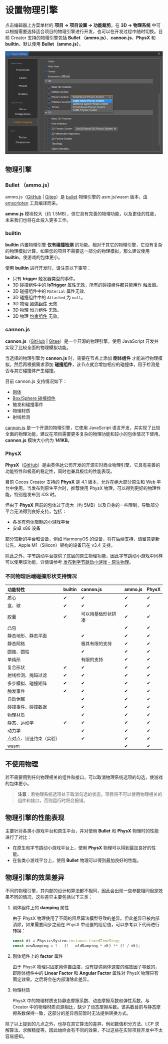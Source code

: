 # 设置物理引擎

点击编辑器上方菜单栏的 **项目 -> 项目设置 -> 功能裁剪**，在 **3D -> 物理系统** 中可以根据需要选择适合项目的物理引擎进行开发，也可以在开发过程中随时切换。目前 Creator 支持的物理引擎包括 **Bullet （ammo.js）**、**cannon.js**、**PhysX** 和 **builtin**，默认使用 **Bullet（ammo.js）**。

![物理引擎选项](img/physics-module.jpg)

## 物理引擎

### Bullet （ammo.js）

ammo.js（[GitHub](https://github.com/cocos-creator/ammo.js) | [Gitee](https://gitee.com/mirrors_cocos-creator/ammo.js)）是 [bullet](https://github.com/bulletphysics/bullet3) 物理引擎的 asm.js/wasm 版本，由 [emscripten](https://github.com/emscripten-core/emscripten) 工具编译而来。

**ammo.js** 模块较大（约 1.5MB），但它具有完善的物理功能，以及更佳的性能，未来我们也将在此投入更多工作。

### builtin

**builtin** 内置物理引擎 **仅有碰撞检测** 的功能。相对于其它的物理引擎，它没有复杂的物理模拟计算，如果您的项目不需要这一部分的物理模拟，那么建议使用 **builtin**，使游戏的包体更小。

使用 **builtin** 进行开发时，请注意以下事项：

- 只有 **trigger** 触发器类型的事件。
- 3D 碰撞组件中的 **IsTrigger** 属性无效，所有的碰撞组件都只能用作 [触发器](physics-event.md)。
- 3D 碰撞组件中的 `Material` 属性无效.
- 3D 碰撞组件中的 `Attached` 为 `null`。
- 3D 物理 [刚体组件](physics-rigidbody.md) 无效.
- 3D 物理 [恒力组件](physics-constantForce.md) 无效。
- 3D 物理 [约束组件](physics-constraint.md) 无效。

### cannon.js

**cannon.js**（[GitHub](https://github.com/cocos-creator/cannon.js) | [Gitee](https://gitee.com/mirrors_cocos-creator/cannon.js)）是一个开源的物理引擎，使用 JavaScript 开发并实现了比较全面的物理模拟功能。

当选择的物理引擎为 **cannon.js** 时，需要在节点上添加 **刚体组件** 才能进行物理模拟。然后再根据需求添加 **碰撞组件**，该节点就会增加相应的碰撞体，用于检测是否与其它碰撞体产生碰撞。

目前 cannon.js 支持情况如下：

- [刚体](physics-rigidbody.md)
- [Box/Sphere 碰撞组件](physics-collider.md)
- 触发和碰撞事件
- 物理材质
- 射线检测

[cannon.js](https://github.com/cocos-creator/cannon.js) 是一个开源的物理引擎，它使用 JavaScript 语言开发，并实现了比较全面的物理功能，建议在项目需要更多复杂的物理功能和较小的包体情况下使用。**cannon.js** 模块大小约为 **141KB**。

### PhysX

**PhysX**（[GitHub](https://github.com/NVIDIAGameWorks/PhysX)）是由英伟达公司开发的开源实时商业物理引擎，它具有完善的功能特性和极高的稳定性，同时也兼具极佳的性能表现。

目前 Cocos Creator 支持的 **PhysX** 是 4.1 版本，允许在绝大部分原生和 Web 平台中使用。当发布到原生平台时，推荐使用 PhysX 物理，可以得到更好的物理性能，特别是发布到 iOS 时。

但由于 **PhysX** 目前的包体过于庞大（约 5MB）以及自身的一些限制，导致部分平台无法得到良好支持，包括：

- 各类有包体限制的小游戏平台
- 安卓 x86 设备

部分较新的平台和设备，例如 HarmonyOS 的设备，将在后续支持，请留意更新公告。Apple M1（Silicon）架构的设备已在 v3.4 支持。

除此之外，字节跳动平台提供了底层的原生物理功能，因此字节跳动小游戏中同样可以使用该功能，详情请参考 [发布到字节跳动小游戏 - 原生物理](../editor/publish/publish-bytedance-mini-game.md)。

### 不同物理后端碰撞形状支持情况

| 功能特性 | builtin | cannon.js | ammo.js | PhysX
|:--------|:--------|:----------|:--------|:----|
| 质心     | ✔       | ✔         | ✔       |✔ |
| 盒、球 | ✔ | ✔ | ✔ |✔ |
| 胶囊 | ✔ | 可以用基础形状拼凑 | ✔ |✔ |
| 凸包 |  |  | ✔ |✔ |
| 静态地形、静态平面 |  | ✔ | ✔ |✔ |
| 静态网格 |  | 极其有限的支持 | ✔ |✔ |
| 圆锥、圆柱 |  | ✔ | ✔ |✔ |
| 单纯形 |  | 有限的支持 | ✔ |✔ |
| 复合形状 | ✔ | ✔ | ✔ |✔ |
| 射线检测、掩码过滤 | ✔ | ✔ | ✔ |✔ |
| 多步模拟、碰撞矩阵 | ✔ | ✔ | ✔ |✔ |
| 触发事件 | ✔ | ✔ | ✔ | ✔ |
| 自动休眠 |  | ✔ | ✔ |✔ |
| 碰撞事件、碰撞数据 |  | ✔ | ✔ |✔ |
| 物理材质 |  | ✔ | ✔ |✔ |
| 静态、运动学 | ✔ | ✔ | ✔ |✔ |
| 动力学 |  | ✔ | ✔ |✔ |
| 点对点、铰链约束（实验） |  | ✔ | ✔ |✔ |
| wasm |  |  | ✔ |✔ |

## 不使用物理

若不需要用到任何物理相关的组件和接口，可以取消物理系统选项的勾选，使游戏的包体更小。

> **注意**：若物理系统选项处于取消勾选的状态，项目将不可以使用物理相关的组件和接口，否则运行时将会报错。

## 物理引擎的性能表现

主要针对各类小游戏平台和原生平台，并对使用 **Bullet** 和 **PhysX** 物理时的性能进行了对比：

- 在原生和字节跳动小游戏平台上，使用 **PhysX** 物理可以得到最加良好的性能。
- 在各类小游戏平台上，使用 **Bullet** 物理可以得到最加良好的性能。

## 物理引擎的效果差异

不同的物理引擎，其内部的设计和算法都不相同，因此会出现一些参数相同但是效果不同的情况，这些差异主要包括以下三类：

1. 刚体组件上的 **damping** 属性

    由于 PhysX 物理使用了不同的阻尼算法模型导致的差异。但此差异已被内部消除，如果需要同步之前在 PhysX 中设置的阻尼值，可以参考以下代码进行转换：

    ```ts
    const dt = PhysicsSystem.instance.fixedTimeStep;
    const newDamping = 1 - (1 - oldDamping * dt) ** (1 / dt);
    ```

2. 刚体组件上的 **factor** 属性

    由于 PhysX 物理只固定刚体自由度，没有提供刚体速度的缩放因子导致的，即刚体组件中的 **Linear Factor** 和 **Angular Factor** 属性对 PhysX 物理只有固定效果。之后将会在内部消除此差异。

3. 物理材质

    PhysX 中的物理材质支持静态摩擦系数、动态摩擦系数和弹性系数，与 Creator 中的物理材质资源相比，缺少了动态摩擦系数。该系数目前与静态摩擦系数保持一致，这部分的差异目前暂时无法提供转换方式。

除了以上提到的几点之外，也存在其它算法的差异，例如数值积分方法、LCP 求解算法、求解精度等，因此始终会有不同的效果，不过这些在实际项目开发中不太容易感知。
